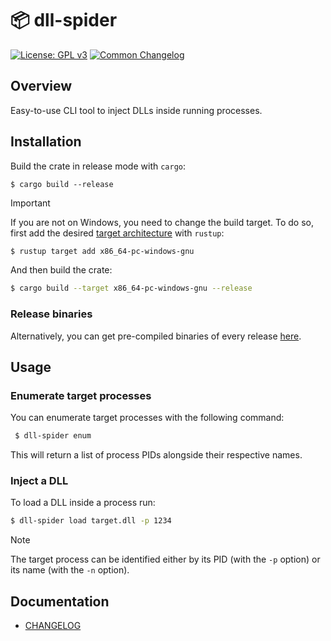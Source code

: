 
# 📦 dll-spider

[![License: GPL v3](https://img.shields.io/badge/License-GPL_v3-blue.svg)](https://www.gnu.org/licenses/gpl-3.0.html)
[![Common Changelog](https://common-changelog.org/badge.svg)](https://common-changelog.org)


## Overview

Easy-to-use CLI tool to inject DLLs inside running processes.


## Installation

Build the crate in release mode with `cargo`:

```console
$ cargo build --release
```

> [!IMPORTANT]
> If you are not on Windows, you need to change the build target. To do so, first add the desired [target architecture](https://doc.rust-lang.org/nightly/rustc/platform-support.html#tier-1-with-host-tools) with `rustup`:
>
> ```bash
> $ rustup target add x86_64-pc-windows-gnu
> ```
> 
> And then build the crate:
>
> ```bash
> $ cargo build --target x86_64-pc-windows-gnu --release
> ```

### Release binaries

Alternatively, you can get pre-compiled binaries of every release [here](https://github.com/x55xaa/dll-spider/releases).


## Usage

### Enumerate target processes

You can enumerate target processes with the following command:

```bash
 $ dll-spider enum
```

This will return a list of process PIDs alongside their respective names.


### Inject a DLL

To load a DLL inside a process run:

```bash
$ dll-spider load target.dll -p 1234
```

> [!NOTE]
> 
> The target process can be identified either by its PID (with the `-p` option) or its name (with the `-n` option).


## Documentation

- [CHANGELOG](CHANGELOG.md)
